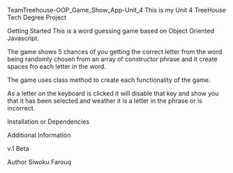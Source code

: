 TeamTreehouse-OOP_Game_Show_App-Unit_4
This is my Unit 4 TreeHouse Tech Degree Project

Getting Started
This is a word guessing game based on Object Oriented Javascript.

The game shows 5 chances of you getting the correct letter from the word being randomly chosen from an array of constructor phrase and it create spaces fro each letter in the word.


The game uses class method to create each functionality of the game.

As a letter on the keyboard is clicked it will disable that key and show you that it has been selected and weather it is a letter in the phrase or is incorrect.

Installation or Dependencies


Additional Information

v.1 Beta


Author
Siwoku Farouq
